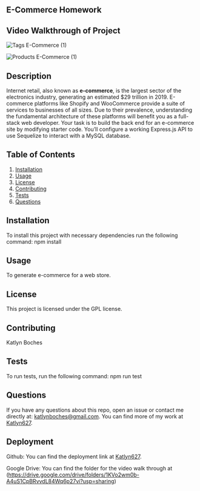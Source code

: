 ## **E-Commerce Homework**

## **Video Walkthrough of Project**


![Tags E-Commerce (1)](https://user-images.githubusercontent.com/86095070/147151336-b64e489d-2646-4671-97c6-9063db6692b9.gif)

![Products E-Commerce (1)](https://user-images.githubusercontent.com/86095070/147151433-2bab0fc3-3a00-418f-bf9a-cac834cd8abf.gif)


## **Description**
 
Internet retail, also known as **e-commerce**, is the largest sector of the electronics industry, generating an estimated $29 trillion in 2019. E-commerce platforms like Shopify and WooCommerce provide a suite of services to businesses of all sizes. Due to their prevalence, understanding the fundamental architecture of these platforms will benefit you as a full-stack web developer.  Your task is to build the back end for an e-commerce site by modifying starter code. You’ll configure a working Express.js API to use Sequelize to interact with a MySQL database.


## **Table of Contents**
1. [Installation](#installation)
2. [Usage](#usage)
3. [License](#license)
4. [Contributing](#contributing)
5. [Tests](#tests)
6. [Questions](#questions)

## **Installation**
To install this project with necessary dependencies run the following command:
npm install

## **Usage**
 To generate e-commerce for a web store. 

## **License** 
This project is licensed under the GPL license.

## **Contributing**
 Katlyn Boches

## **Tests**
To run tests, run the following command:
npm run test

## **Questions**
If you have any questions about this repo, open an issue or contact me directly at: [katlynboches@gmail.com](mailto:katlynboches@gmail.com). You can find more of my work at [Katlyn627](https://www.github.com/Katlyn627).

## **Deployment** 

Github: You can find the deployment link at [Katlyn627](https://github.com/Katlyn627/E-Commerce-Homework).

Google Drive: You can find the folder for the video walk through at (https://drive.google.com/drive/folders/1KVo2wm0b-A4uS1CpBRvvdL84Wq6p27vi?usp=sharing)

